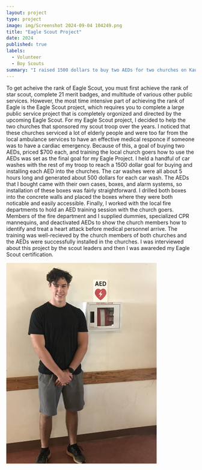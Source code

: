 ```yaml
---
layout: project
type: project
image: img/Screenshot 2024-09-04 104249.png
title: "Eagle Scout Project"
date: 2024
published: true
labels:
  - Volunteer
  - Boy Scouts
summary: "I raised 1500 dollars to buy two AEDs for two churches on Kauai."
---
```

  To get acheive the rank of Eagle Scout, you must first achieve the rank of star scout, complete 21 merit badges, and multitude of various other public services. However, the most time intensive part of achieving the rank of Eagle is the Eagle Scout project, which requires you to complete a large public service
project that is completely orgonized and directed by the upcoming Eagle Scout. For my Eagle Scout project, I decided to help the two churches that sponsored my scout troop over the years. I noticed that these churches serviced a lot of elderly people and were too far from the local ambulance services to have
an effective medical responce if someone was to have a cardiac emergency. Because of this, a goal of buying two AEDs, priced $700 each, and training the local church goers how to use the AEDs was set as the final goal for my Eagle Project. 
  I held a handful of car washes with the rest of my troop to reach a 1500 dollar goal for buying and installing each AED into the churches. The car washes were all about 5 hours long and generated about 500 dollars for each car wash. The AEDs that I bought came with their own cases, boxes, and alarm systems, so 
installation of these boxes was fairly straightforward. I drilled both boxes into the concrete walls and placed the boxes where they were both noticable and easily accessible. Finally, I worked with the local fire departments to hold an AED training session with the church goers. Members of the fire department and
I supplied dummies, specialized CPR mannequins, and deactivated AEDs to show the church members how to identify and treat a heart attack before medical personnel arrive. The training was well-recieved by the church members of both churches and the AEDs were successfully installed in the churches. I was interviewed
about this project by the scout leaders and then I was awareded my Eagle Scout certification.


<div class="text-center p-4">
  <img width="400px" src="../img/IMG_1284.jpg" class="img-thumbnail" >
</div>
